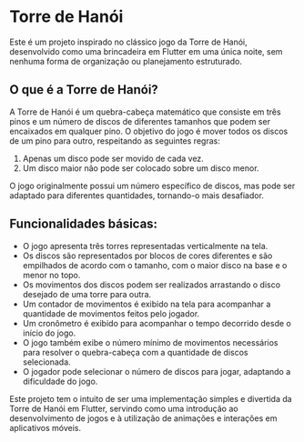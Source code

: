 # Torre de Hanói

Este é um projeto inspirado no clássico jogo da Torre de Hanói, desenvolvido como uma brincadeira em Flutter em uma única noite, sem nenhuma forma de organização ou planejamento estruturado.

## O que é a Torre de Hanói?

A Torre de Hanói é um quebra-cabeça matemático que consiste em três pinos e um número de discos de diferentes tamanhos que podem ser encaixados em qualquer pino. O objetivo do jogo é mover todos os discos de um pino para outro, respeitando as seguintes regras:

1. Apenas um disco pode ser movido de cada vez.
2. Um disco maior não pode ser colocado sobre um disco menor.

O jogo originalmente possui um número específico de discos, mas pode ser adaptado para diferentes quantidades, tornando-o mais desafiador.

## Funcionalidades básicas:

- O jogo apresenta três torres representadas verticalmente na tela.
- Os discos são representados por blocos de cores diferentes e são empilhados de acordo com o tamanho, com o maior disco na base e o menor no topo.
- Os movimentos dos discos podem ser realizados arrastando o disco desejado de uma torre para outra.
- Um contador de movimentos é exibido na tela para acompanhar a quantidade de movimentos feitos pelo jogador.
- Um cronômetro é exibido para acompanhar o tempo decorrido desde o início do jogo.
- O jogo também exibe o número mínimo de movimentos necessários para resolver o quebra-cabeça com a quantidade de discos selecionada.
- O jogador pode selecionar o número de discos para jogar, adaptando a dificuldade do jogo.

Este projeto tem o intuito de ser uma implementação simples e divertida da Torre de Hanói em Flutter, servindo como uma introdução ao desenvolvimento de jogos e à utilização de animações e interações em aplicativos móveis.

